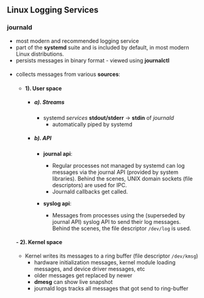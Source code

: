 
## Linux Logging Services

### journald 
- most modern and recommended logging service
- part of the **systemd** suite and is included by default, in most modern Linux distributions.
- persists messages in binary format - viewed using **journalctl**

####
- collects messages from various **sources**:
    - #### 1). User space
        - ##### a). Streams
            -  systemd *services* **stdout/stderr** -> **stdin** of _journald_
                - automatically piped by systemd

        - ##### b). API

            - **journal api**:
                - Regular processes not managed by systemd can log messages via the journal API (provided by system libraries). Behind the scenes, UNIX domain sockets (file descriptors) are used for IPC.
                - Journald callbacks get called.
                
            - **syslog api**:
                - Messages from processes using the (superseded by journal API) syslog API to send their log messages. Behind the scenes, the file descriptor `/dev/log` is used.


                
    #### - 2). Kernel space
    - Kernel writes its messages to a ring buffer (file descriptor `/dev/kmsg`)
        - hardware initialization messages, kernel module loading messages, and device driver messages, etc
        - older messages get replaced by newer
        - **dmesg**  can show live snapshot
        - journald logs tracks all messages that got send to ring-buffer





